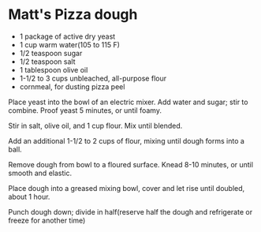# Matt's Pizza dough
* 1 package of active dry yeast
* 1 cup warm water(105 to 115 F)
* 1/2 teaspoon sugar
* 1/2 teaspoon salt
* 1 tablespoon olive oil
* 1-1/2 to 3 cups unbleached, all-purpose flour
* cornmeal, for dusting pizza peel

Place yeast into the bowl of an electric mixer.
Add water and sugar; stir to combine.
Proof yeast 5 minutes, or until foamy.

Stir in salt, olive oil, and 1 cup flour. Mix until blended.

Add an additional 1-1/2 to 2 cups of flour, mixing until dough forms into a ball.

Remove dough from bowl to a floured surface. Knead 8-10 minutes, or until smooth and elastic.

Place dough into a greased mixing bowl, cover and let rise until doubled, about 1 hour.

Punch dough down; divide in half(reserve half the dough and refrigerate or freeze for another time)
